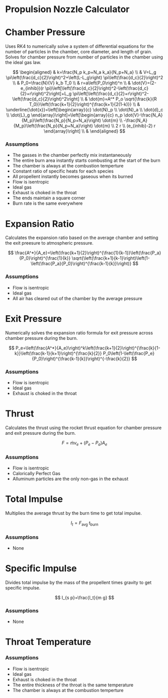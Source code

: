 # **Propulsion Nozzle Calculator**

# Chamber Pressure

Uses RK4 to numerically solve a system of differential equations for the number of particles in the chamber, core diameter, and length of grain. Solves for chamber pressure from number of particles in the chamber using the ideal gas law.

$$
\begin{aligned}
& k=\frac{N_p k_p+N_a k_a}{N_p+N_a} \\
& V=L_g \pi\left(\frac{d_c}{2}\right)^2+\left(L-L_g\right) \pi\left(\frac{d_c}{2}\right)^2 \\
& P_0=\frac{N}{V} k_b T_0 \\
& r=a\left(P_0\right)^n \\
& \dot{V}=(2-e_{inhib})(r \pi)\left[\left(\frac{d_c}{2}\right)^2-\left(\frac{d_c}{2}+r\right)^2\right]+L_g \pi\left[\left(\frac{d_c}{2}+r\right)^2-\left(\frac{d_c}{2}\right)^2\right] \\
& \dot{m}=A^* P_o \sqrt{\frac{k}{R T_0}}\left(\frac{k+1}{2}\right)^{\frac{k+1}{2(1-k)}} \\
& \underline{\dot{x}}=\left[\begin{array}{c}
\dot{N}_p \\
\dot{N}_a \\
\dot{d}_c \\
\dot{L}_g
\end{array}\right]=\left[\begin{array}{c}
n_p \dot{V}-\frac{N_A}{M_p}\left(\frac{N_p}{N_p+N_a}\right) \dot{m} \\
-\frac{N_A}{M_p}\left(\frac{N_p}{N_p+N_a}\right) \dot{m} \\
2 r \\
(e_{inhib}-2) r
\end{array}\right] \\
&
\end{aligned}
$$

### Assumptions <br />
 - The gasses in the chamber perfectly mix instantaneously <br />
 - The entire burn area instantly starts combusting at the start of the burn <br />
 - The chamber is always at the combustion temperture <br />
 - Constant ratio of specific heats for each species <br />
 - All propellent instantly becomes gaseous when its burned <br />
 - Flow is isentropic <br />
 - Ideal gas <br />
 - Exhaust is choked in the throat <br />
 - The ends maintain a square corner <br />
 - Burn rate is the same everywhere <br />
	

# Expansion Ratio

Calculates the expansion ratio based on the average chamber and setting the exit preesure to atmospheric pressure.

$$
\frac{A^*}{A_e}=\left(\frac{k+1}{2}\right)^{\frac{1}{k-1}}\left(\frac{P_a}{P_0}\right)^{\frac{1}{k}} \sqrt{\left(\frac{k+1}{k-1}\right)\left(1-\left(\frac{P_a}{P_0}\right)^{\frac{k-1}{k}}\right)}
$$

### Assumptions <br />
 - Flow is isentropic <br />
 - Ideal gas <br />
 - All air has cleared out of the chamber by the average pressure <br />


# Exit Pressure

Numerically solves the expansion ratio formula for exit pressure across chamber pressure during the burn.

$$
P_e=\left(\frac{A^*}{A_e}\right)^k\left(\frac{k+1}{2}\right)^{\frac{k}{1-k}}\left(\frac{k-1}{k+1}\right)^{\frac{k}{2}} P_0\left(1-\left(\frac{P_e}{P_0}\right)^{\frac{k-1}{k}}\right)^{-\frac{k}{2}}
$$

### Assumptions <br />
 - Flow is isentropic <br />
 - Ideal gas <br />
 - Exhaust is choked in the throat <br />


# Thrust

Calculates the thrust using the rocket thrust equation for chamber pressure and exit pressure during the burn.

$$
F=\dot{m} v_e+\left(P_e-P_a\right) A_e
$$

### Assumptions <br />
 - Flow is isentropic <br />
 - Calorically Perfect Gas <br />
 - Alluminum particles are the only non-gas in the exhaust <br />


# Total Impulse

Multiplies the average thrust by the burn time to get total impulse.

$$
I_t=F_{\text {avg }} t_{\text {burn }}
$$

### Assumptions <br />
 - None <br />


# Specific Impulse

Divides total impulse by the mass of the propellent times gravity to get specific impulse.

$$
I_{s p}=\frac{I_t}{m g}
$$

### Assumptions <br />
 - None <br />
	

# Throat Temperature

### Assumptions <br />
 - Flow is isentropic <br />
 - Ideal gas <br />
 - Exhaust is choked in the throat <br />
 - The entire thickness of the throat is the same temperature <br />
 - The chamber is always at the combustion temperture <br />
	
